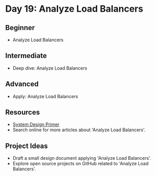# Day 19: Analyze Load Balancers

## Beginner
- Analyze Load Balancers

## Intermediate
- Deep dive: Analyze Load Balancers

## Advanced
- Apply: Analyze Load Balancers

## Resources
- [System Design Primer](https://github.com/donnemartin/system-design-primer/search?q=Analyze+Load+Balancers)
- Search online for more articles about 'Analyze Load Balancers'.

## Project Ideas
- Draft a small design document applying 'Analyze Load Balancers'.
- Explore open source projects on GitHub related to 'Analyze Load Balancers'.

